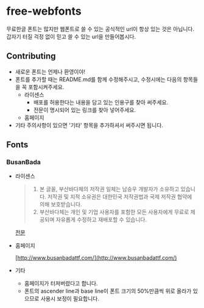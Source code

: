 # free-webfonts
무료한글 폰트는 많지만 웹폰트로 쓸 수 있는 공식적인 url이 항상 있는 것은 아닙니다. 갑자기 터질 걱정 없이 믿고 쓸 수 있는 url을 만들어봅시다.



## Contributing

* 새로운 폰트는 언제나 환영이야!
* 폰트를 추가할 때는 README.md를 함께 수정해주시고, 수정시에는 다음의 항목들을 꼭 포함시켜주세요.
  * 라이센스
    * 배포를 허용한다는 내용을 담고 있는 인용구를 찾아 써주세요.
    * 전문이 명시되어 있는 링크를 찾아 넣어주세요.
  * 홈페이지
* 기타 주의사항이 있으면 '기타' 항목을 추가하셔서 써주시면 됩니다.



## Fonts

### BusanBada

* 라이센스

  > 1. 본 글꼴, 부산바다체의 저작권 일체는 남승우 개발자가 소유하고 있습니다. 저작권 및 지적 소유권은 대한민국 저작권법과 국제 저작권 협약에 의해 보호받습니다.
  > 2. 부산바다체는 개인 및 기업 사용자를 포함한 모든 사용자에게 무료로 제공되며 자유롭게 수정하고 재배포할 수 있습니다.

  [전문](http://media.wix.com/ugd/3f3673_3ab1afd175814bd481fd3ad1d1d74935.pdf)

* 홈페이지

  [http://www.busanbadattf.com/](http://www.busanbadattf.com/)

* 기타

  * 홈페이지가 터져버렸다고 합니다.
  * 폰트의 ascender line과 base line이 폰트 크기의 50%만큼씩 위로 올라가 있으므로 사용시 보정이 필요합니다.